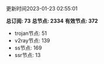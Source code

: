 更新时间2023-01-23 02:55:01

**总订阅: 73**
**总节点: 2334**
**有效节点: 372**
- trojan节点: 51
- v2ray节点: 139
- ss节点: 169
- ssr节点: 13
